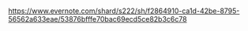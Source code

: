 # 

https://www.evernote.com/shard/s222/sh/f2864910-ca1d-42be-8795-56562a633eae/53876bfffe70bac69ecd5ce82b3c6c78
